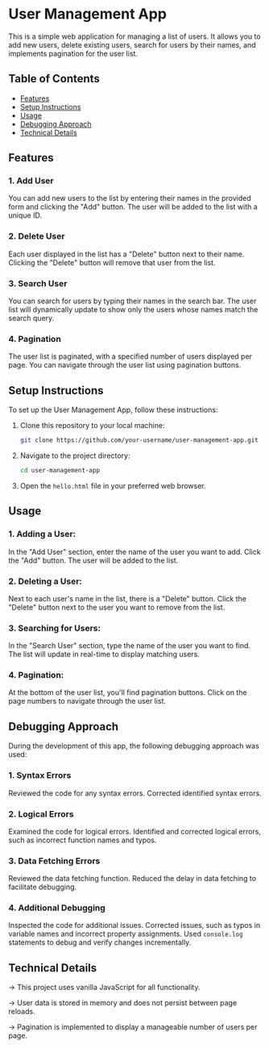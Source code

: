# User Management App

This is a simple web application for managing a list of users. It allows you to add new users, delete existing users, search for users by their names, and implements pagination for the user list.

## Table of Contents

- [Features](#features)
- [Setup Instructions](#setup-instructions)
- [Usage](#usage)
- [Debugging Approach](#debugging-approach)
- [Technical Details](#technical-details)

## Features

### 1. Add User

You can add new users to the list by entering their names in the provided form and clicking the "Add" button. The user will be added to the list with a unique ID.

### 2. Delete User

Each user displayed in the list has a "Delete" button next to their name. Clicking the "Delete" button will remove that user from the list.

### 3. Search User

You can search for users by typing their names in the search bar. The user list will dynamically update to show only the users whose names match the search query.

### 4. Pagination

The user list is paginated, with a specified number of users displayed per page. You can navigate through the user list using pagination buttons.

## Setup Instructions

To set up the User Management App, follow these instructions:

1. Clone this repository to your local machine:

   ```bash
   git clone https://github.com/your-username/user-management-app.git
   ```

2. Navigate to the project directory:

   ```bash
   cd user-management-app
   ```

3. Open the `hello.html` file in your preferred web browser.

## Usage

### 1. Adding a User:

In the "Add User" section, enter the name of the user you want to add.
Click the "Add" button. The user will be added to the list.

### 2. Deleting a User:

Next to each user's name in the list, there is a "Delete" button.
Click the "Delete" button next to the user you want to remove from the list.

### 3. Searching for Users:

In the "Search User" section, type the name of the user you want to find.
The list will update in real-time to display matching users.

### 4. Pagination:

At the bottom of the user list, you'll find pagination buttons.
Click on the page numbers to navigate through the user list.

## Debugging Approach

During the development of this app, the following debugging approach was used:

### 1. Syntax Errors

Reviewed the code for any syntax errors.
Corrected identified syntax errors.

### 2. Logical Errors

Examined the code for logical errors.
Identified and corrected logical errors, such as incorrect function names and typos.

### 3. Data Fetching Errors

Reviewed the data fetching function.
Reduced the delay in data fetching to facilitate debugging.

### 4. Additional Debugging

Inspected the code for additional issues.
Corrected issues, such as typos in variable names and incorrect property assignments.
Used `console.log` statements to debug and verify changes incrementally.

## Technical Details

-> This project uses vanilla JavaScript for all functionality.

-> User data is stored in memory and does not persist between page reloads.

-> Pagination is implemented to display a manageable number of users per page.
